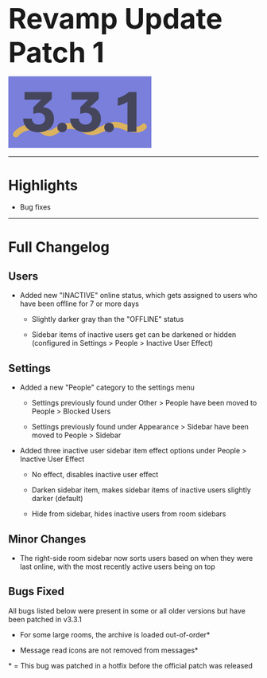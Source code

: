 <h1 style="font-size:4em;margin-bottom:0.25em;">
    Revamp Update Patch 1
</h1>

<img src="/public/v3.3.1.svg" height="10%">

<!-- <hr> -->

<!-- <p style="text-align:center">Released on Tuesday, January 30th, 2024</p> -->

<hr>

<style>
    h1 {
        font-size: 2em;
    }
</style>

# Highlights

- Bug fixes

<hr>

# Full Changelog

## Users

- Added new "INACTIVE" online status, which gets assigned to users who have been offline for 7 or more days

  - Slightly darker gray than the "OFFLINE" status

  - Sidebar items of inactive users get can be darkened or hidden (configured in Settings > People > Inactive User Effect)

## Settings

- Added a new "People" category to the settings menu

  - Settings previously found under Other > People have been moved to People > Blocked Users

  - Settings previously found under Appearance > Sidebar have been moved to People > Sidebar

- Added three inactive user sidebar item effect options under People > Inactive User Effect

  - No effect, disables inactive user effect

  - Darken sidebar item, makes sidebar items of inactive users slightly darker (default)

  - Hide from sidebar, hides inactive users from room sidebars

## Minor Changes

- The right-side room sidebar now sorts users based on when they were last online, with the most recently active users being on top

## Bugs Fixed

All bugs listed below were present in some or all older versions but have been patched in v3.3.1

- For some large rooms, the archive is loaded out-of-order*

- Message read icons are not removed from messages*

\* = This bug was patched in a hotfix before the official patch was released

